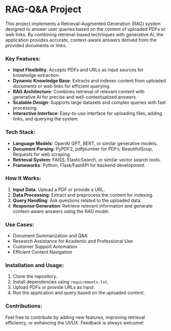# RAG-Q&A Project

This project implements a Retrieval-Augmented Generation (RAG) system designed to answer user queries based on the content of uploaded PDFs or web links. By combining retrieval-based techniques with generative AI, the application provides accurate, context-aware answers derived from the provided documents or links.  

### Key Features:  
- **Input Flexibility**: Accepts PDFs and URLs as input sources for knowledge extraction.  
- **Dynamic Knowledge Base**: Extracts and indexes content from uploaded documents or web links for efficient querying.  
- **RAG Architecture**: Combines retrieval of relevant content with generative AI for precise and well-contextualized answers.  
- **Scalable Design**: Supports large datasets and complex queries with fast processing.  
- **Interactive Interface**: Easy-to-use interface for uploading files, adding links, and querying the system.  

### Tech Stack:  
- **Language Models**: OpenAI GPT, BERT, or similar generative models.  
- **Document Parsing**: PyPDF2, pdfplumber for PDFs; BeautifulSoup, Requests for web scraping.  
- **Retrieval System**: FAISS, ElasticSearch, or similar vector search tools.  
- **Frameworks**: Python, Flask/FastAPI for backend development.  

### How It Works:  
1. **Input Data**: Upload a PDF or provide a URL.  
2. **Data Processing**: Extract and preprocess the content for indexing.  
3. **Query Handling**: Ask questions related to the uploaded data.  
4. **Response Generation**: Retrieve relevant information and generate context-aware answers using the RAG model.  

### Use Cases:  
- Document Summarization and Q&A  
- Research Assistance for Academic and Professional Use  
- Customer Support Automation  
- Efficient Content Navigation  

### Installation and Usage:  
1. Clone the repository.  
2. Install dependencies using `requirements.txt`.  
3. Upload PDFs or provide URLs as input.  
4. Run the application and query based on the uploaded content.  

### Contributions:  
Feel free to contribute by adding new features, improving retrieval efficiency, or enhancing the UI/UX. Feedback is always welcome!
